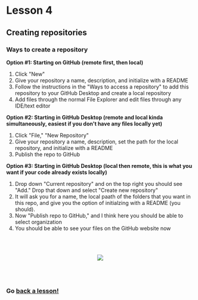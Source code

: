 # Lesson 4

## Creating repositories

### Ways to create a repository 


**Option #1: Starting on GitHub (remote first, then local)**

1. Click "New"
2. Give your repository a name, description, and initialize with a README
3. Follow the instructions in the "Ways to access a repository" to add this repository to your GitHub Desktop and create a local repository
4. Add files through the normal File Explorer and edit files through any IDE/text editor

**Option #2: Starting in GitHub Desktop (remote and local kinda simultaneously, easiest if you don't have any files locally yet)**

1. Click "File," "New Repository"
2. Give your repository a name, description, set the path for the local repository, and initialize with a README
3. Publish the repo to GitHub 

**Option #3: Starting in GitHub Desktop (local then remote, this is what you want if your code already exists locally)**
1. Drop down "Current repository" and on the top right you should see "Add." Drop that down and select "Create new repository"
2. It will ask you for a name, the local paath of the folders that you want in this repo, and give you the option of initialzing with a README (you should).
3. Now "Publish repo to GitHub," and I think here you should be able to select organization
4. You should be able to see your files on the GitHub website now

<br>
<br>

<p align="center">
  <img src="https://memegenerator.net/img/instances/x300/65104689.jpg" />
</p>

<br>
<br>

### Go [back a lesson!](https://github.com/NowacekLab/Welcome/blob/master/lesson3.md)
